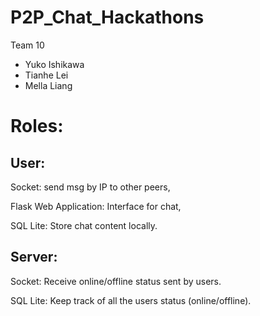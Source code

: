 # P2P_Chat_Hackathons
Team 10
- Yuko Ishikawa
- Tianhe Lei
- Mella Liang


# Roles:

## User:

Socket: send msg by IP to other peers,

Flask Web Application: Interface for chat,

SQL Lite: Store chat content locally.

## Server:

Socket: Receive online/offline status sent by users.

SQL Lite: Keep track of all the users status (online/offline).
